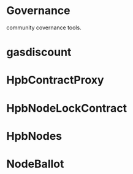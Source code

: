 # Governance
community covernance tools.

# gasdiscount

# HpbContractProxy

# HpbNodeLockContract

# HpbNodes

# NodeBallot
